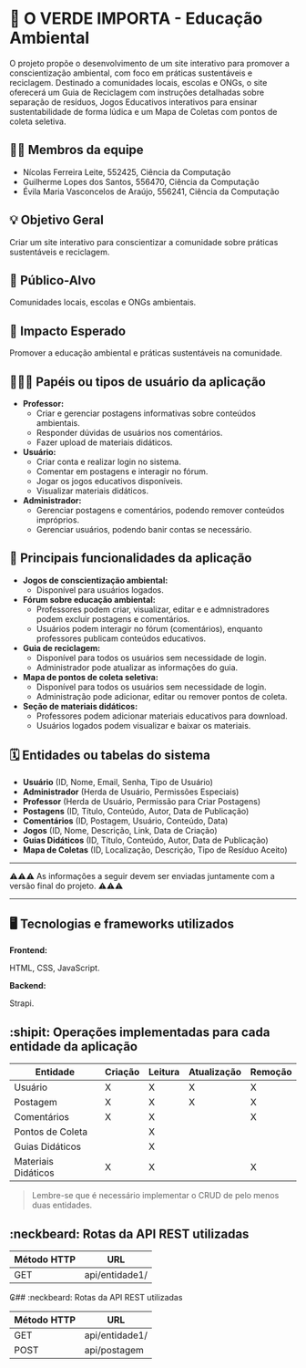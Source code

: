 # :checkered_flag: O VERDE IMPORTA - Educação Ambiental

O projeto propõe o desenvolvimento de um site interativo para promover a conscientização ambiental, com foco em práticas sustentáveis e reciclagem. Destinado a comunidades locais, escolas e ONGs, o site oferecerá um Guia de Reciclagem com instruções detalhadas sobre separação de resíduos, Jogos Educativos interativos para ensinar sustentabilidade de forma lúdica e um Mapa de Coletas com pontos de coleta seletiva.


## :technologist: Membros da equipe

<ul>
  <li>Nícolas Ferreira Leite, 552425, Ciência da Computação</li>
  <li>Guilherme Lopes dos Santos, 556470, Ciência da Computação</li>
  <li>Évila Maria Vasconcelos de Araújo, 556241, Ciência da Computação</li>
</ul>

## :bulb: Objetivo Geral
Criar um site interativo para conscientizar a comunidade sobre práticas sustentáveis e reciclagem.

## :eyes: Público-Alvo
Comunidades locais, escolas e ONGs ambientais.

## :star2: Impacto Esperado
Promover a educação ambiental e práticas sustentáveis na comunidade.

## :people_holding_hands: Papéis ou tipos de usuário da aplicação

-   **Professor:**
    -   Criar e gerenciar postagens informativas sobre conteúdos ambientais.
    -   Responder dúvidas de usuários nos comentários.
    -   Fazer upload de materiais didáticos.
-   **Usuário:**
    -   Criar conta e realizar login no sistema.
    -   Comentar em postagens e interagir no fórum.
    -   Jogar os jogos educativos disponíveis.
    -   Visualizar materiais didáticos.
-   **Administrador:**
    -   Gerenciar postagens e comentários, podendo remover conteúdos impróprios.
    -   Gerenciar usuários, podendo banir contas se necessário.

## :triangular_flag_on_post:	 Principais funcionalidades da aplicação


-   **Jogos de conscientização ambiental:**
    -   Disponível para usuários logados.
-   **Fórum sobre educação ambiental:**
    -   Professores podem criar, visualizar, editar e  e admnistradores podem excluir postagens e comentários.
    -   Usuários podem interagir no fórum (comentários), enquanto professores publicam conteúdos educativos.
-   **Guia de reciclagem:**
    -   Disponível para todos os usuários sem necessidade de login.
    -   Administrador pode atualizar as informações do guia.
-   **Mapa de pontos de coleta seletiva:**
    -   Disponível para todos os usuários sem necessidade de login.
    -   Administração pode adicionar, editar ou remover pontos de coleta.
-   **Seção de materiais didáticos:**
    -   Professores podem adicionar materiais educativos para download.
    -   Usuários logados podem visualizar e baixar os materiais.
      
## :spiral_calendar: Entidades ou tabelas do sistema

-   **Usuário** (ID, Nome, Email, Senha, Tipo de Usuário)
-   **Administrador** (Herda de Usuário, Permissões Especiais)
-   **Professor** (Herda de Usuário, Permissão para Criar Postagens)
-   **Postagens** (ID, Título, Conteúdo, Autor, Data de Publicação)
-   **Comentários** (ID, Postagem, Usuário, Conteúdo, Data)
-   **Jogos** (ID, Nome, Descrição, Link, Data de Criação)
-   **Guias Didáticos** (ID, Título, Conteúdo, Autor, Data de Publicação)
-   **Mapa de Coletas** (ID, Localização, Descrição, Tipo de Resíduo Aceito)

----

:warning::warning::warning: As informações a seguir devem ser enviadas juntamente com a versão final do projeto. :warning::warning::warning:


----

## :desktop_computer: Tecnologias e frameworks utilizados

**Frontend:**

HTML, CSS, JavaScript.

**Backend:**

Strapi.


## :shipit: Operações implementadas para cada entidade da aplicação


| Entidade| Criação | Leitura | Atualização | Remoção |
| --- | --- | --- | --- | --- |
| Usuário | X |  X  | X | X |
| Postagem | X |  X  |  X | X |
| Comentários | X |  X  |  | X |
| Pontos de Coleta |  |  X  |  |  |
| Guias Didáticos |  |  X  |  |  |
| Materiais Didáticos | X |  X |  | X |

> Lembre-se que é necessário implementar o CRUD de pelo menos duas entidades.

## :neckbeard: Rotas da API REST utilizadas

| Método HTTP | URL |
| --- | --- |
| GET | api/entidade1/|
₢## :neckbeard: Rotas da API REST utilizadas

| Método HTTP | URL |
| --- | --- |
| GET | api/entidade1/|
| POST | api/postagem |
